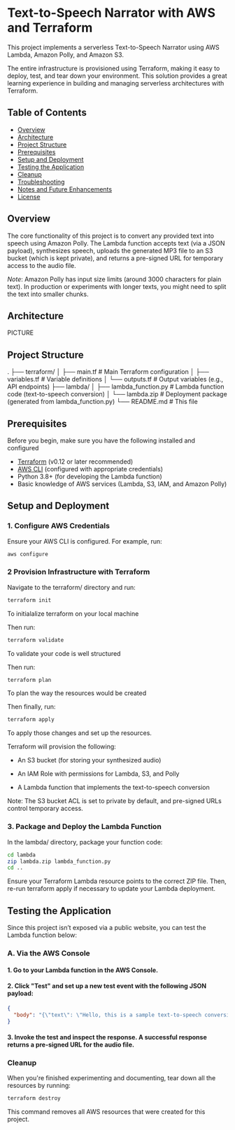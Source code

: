 # Text-to-Speech Narrator with AWS and Terraform

This project implements a serverless Text-to-Speech Narrator using AWS Lambda, Amazon Polly, and Amazon S3.

The entire infrastructure is provisioned using Terraform, making it easy to deploy, test, and tear down your environment. This solution provides a great learning experience in building and managing serverless architectures with Terraform.

## Table of Contents

- [Overview](#overview)
- [Architecture](#architecture)
- [Project Structure](#project-structure)
- [Prerequisites](#prerequisites)
- [Setup and Deployment](#setup-and-deployment)
- [Testing the Application](#testing-the-application)
- [Cleanup](#cleanup)
- [Troubleshooting](#troubleshooting)
- [Notes and Future Enhancements](#notes-and-future-enhancements)
- [License](#license)

## Overview

The core functionality of this project is to convert any provided text into speech using Amazon Polly. The Lambda function accepts text (via a JSON payload), synthesizes speech, uploads the generated MP3 file to an S3 bucket (which is kept private), and returns a pre-signed URL for temporary access to the audio file.

_Note_: Amazon Polly has input size limits (around 3000 characters for plain text). In production or experiments with longer texts, you might need to split the text into smaller chunks.

## Architecture

PICTURE

## Project Structure

. ├── terraform/ │ ├── main.tf # Main Terraform configuration │ ├── variables.tf # Variable definitions │ └── outputs.tf # Output variables (e.g., API endpoints) ├── lambda/ │ ├── lambda_function.py # Lambda function code (text-to-speech conversion) │ └── lambda.zip # Deployment package (generated from lambda_function.py) └── README.md # This file

## Prerequisites

Before you begin, make sure you have the following installed and configured

- [Terraform](https://www.terraform.io/) (v0.12 or later recommended)
- [AWS CLI](https://aws.amazon.com/cli/) (configured with appropriate credentials)
- Python 3.8+ (for developing the Lambda function)
- Basic knowledge of AWS services (Lambda, S3, IAM, and Amazon Polly)

## Setup and Deployment

### 1. Configure AWS Credentials

Ensure your AWS CLI is configured. For example, run:

```bash
aws configure
```

### 2 Provision Infrastructure with Terraform

Navigate to the terraform/ directory and run:

```bash
terraform init
```

To initialalize terraform on your local machine

Then run:

```bash
terraform validate
```

To validate your code is well structured

Then run:

```bash
terraform plan
```

To plan the way the resources would be created

Then finally, run:

```bash
terraform apply
```

To apply those changes and set up the resources.

Terraform will provision the following:

- An S3 bucket (for storing your synthesized audio)

- An IAM Role with permissions for Lambda, S3, and Polly

- A Lambda function that implements the text-to-speech conversion

Note: The S3 bucket ACL is set to private by default, and pre-signed URLs control temporary access.

### 3. Package and Deploy the Lambda Function

In the lambda/ directory, package your function code:

```bash
cd lambda
zip lambda.zip lambda_function.py
cd ..
```

Ensure your Terraform Lambda resource points to the correct ZIP file. Then, re-run terraform apply if necessary to update your Lambda deployment.

## Testing the Application

Since this project isn’t exposed via a public website, you can test the Lambda function below:

### A. Via the AWS Console

#### 1. Go to your Lambda function in the AWS Console.

#### 2. Click "Test" and set up a new test event with the following JSON payload:

```json
{
  "body": "{\"text\": \"Hello, this is a sample text-to-speech conversion.\"}"
}
```

#### 3. Invoke the test and inspect the response. A successful response returns a pre-signed URL for the audio file.

### Cleanup

When you're finished experimenting and documenting, tear down all the resources by running:

```bash
terraform destroy
```

This command removes all AWS resources that were created for this project.
